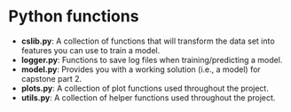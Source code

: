 # Python functions

* **cslib.py**: A collection of functions that will transform the data set into features you can use to train a model.
* **logger.py**: Functions to save log files when training/predicting a model.
* **model.py**:  Provides you with a working solution (i.e., a model) for capstone part 2.  
* **plots.py**: A collection of plot functions used throughout the project.
* **utils.py**: A collection of helper functions used throughout the project.